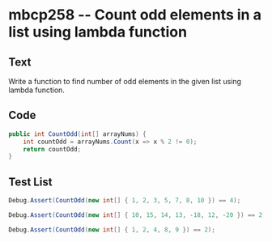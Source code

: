 # mbcp258 -- Count odd elements in a list using lambda function

## Text

Write a function to find number of odd elements in the given list using lambda function.

## Code

```csharp
public int CountOdd(int[] arrayNums) {
    int countOdd = arrayNums.Count(x => x % 2 != 0);
    return countOdd;
}
```

## Test List

```csharp
Debug.Assert(CountOdd(new int[] { 1, 2, 3, 5, 7, 8, 10 }) == 4);
```

```csharp
Debug.Assert(CountOdd(new int[] { 10, 15, 14, 13, -18, 12, -20 }) == 2);
```

```csharp
Debug.Assert(CountOdd(new int[] { 1, 2, 4, 8, 9 }) == 2);
```
